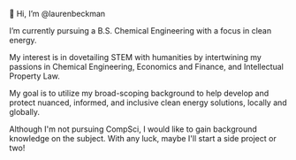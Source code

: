 👋 Hi, I’m @laurenbeckman

I’m currently pursuing a B.S. Chemical Engineering with a focus in clean energy.

My interest is in dovetailing STEM with humanities by intertwining my passions in Chemical Engineering, Economics and Finance, and Intellectual Property Law. 

My goal is to utilize my broad-scoping background to help develop and protect nuanced, informed, and inclusive clean energy solutions, locally and globally.

Although I'm not pursuing CompSci, I would like to gain background knowledge on the subject. With any luck, maybe I'll start a side project or two!

<!---
laurenbeckman/laurenbeckman is a ✨ special ✨ repository because its `README.md` (this file) appears on your GitHub profile.
You can click the Preview link to take a look at your changes.
--->
